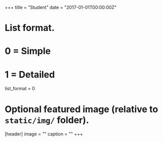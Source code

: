 +++
title = "Student"
date = "2017-01-01T00:00:00Z"

# List format.
#   0 = Simple
#   1 = Detailed
list_format = 0

# Optional featured image (relative to `static/img/` folder).
[header]
image = ""
caption = ""
+++
